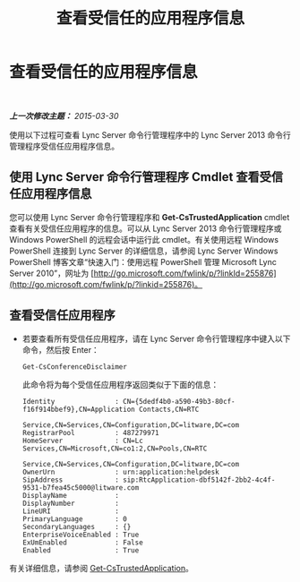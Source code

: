 ﻿---
title: 查看受信任的应用程序信息
TOCTitle: 查看受信任的应用程序信息
ms:assetid: 7b916323-96fb-4308-bc95-c178de41a3d3
ms:mtpsurl: https://technet.microsoft.com/zh-cn/library/JJ688103(v=OCS.15)
ms:contentKeyID: 49888476
ms.date: 05/19/2016
mtps_version: v=OCS.15
ms.translationtype: HT
---

# 查看受信任的应用程序信息

 

_**上一次修改主题：** 2015-03-30_

使用以下过程可查看 Lync Server 命令行管理程序中的 Lync Server 2013 命令行管理程序受信任应用程序信息。

## 使用 Lync Server 命令行管理程序 Cmdlet 查看受信任应用程序信息

您可以使用 Lync Server 命令行管理程序和 **Get-CsTrustedApplication** cmdlet 查看有关受信任应用程序的信息。可以从 Lync Server 2013 命令行管理程序或 Windows PowerShell 的远程会话中运行此 cmdlet。有关使用远程 Windows PowerShell 连接到 Lync Server 的详细信息，请参阅 Lync Server Windows PowerShell 博客文章“快速入门：使用远程 PowerShell 管理 Microsoft Lync Server 2010”，网址为 [http://go.microsoft.com/fwlink/p/?linkId=255876](http://go.microsoft.com/fwlink/p/?linkid=255876)。

## 查看受信任应用程序

  - 若要查看所有受信任应用程序，请在 Lync Server 命令行管理程序中键入以下命令，然后按 Enter：
    
        Get-CsConferenceDisclaimer
    
    此命令将为每个受信任应用程序返回类似于下面的信息：
    
        Identity               : CN={5dedf4b0-a590-49b3-80cf-f16f914bbef9},CN=Application Contacts,CN=RTC
                                 Service,CN=Services,CN=Configuration,DC=litware,DC=com
        RegistrarPool          : 487279971
        HomeServer             : CN=Lc Services,CN=Microsoft,CN=co1:2,CN=Pools,CN=RTC
                                 Service,CN=Services,CN=Configuration,DC=litware,DC=com
        OwnerUrn               : urn:application:helpdesk
        SipAddress             : sip:RtcApplication-dbf5142f-2bb2-4c4f-9531-b7fea45c5000@litware.com
        DisplayName            :
        DisplayNumber          :
        LineURI                :
        PrimaryLanguage        : 0
        SecondaryLanguages     : {}
        EnterpriseVoiceEnabled : True
        ExUmEnabled            : False
        Enabled                : True

有关详细信息，请参阅 [Get-CsTrustedApplication](get-cstrustedapplication.md)。

